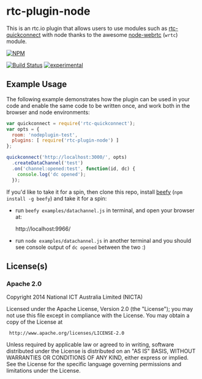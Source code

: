 # rtc-plugin-node

This is an rtc.io plugin that allows users to use modules such as
[rtc-quickconnect](https://github.com/rtc-io/rtc-quickconnect) with node
thanks to the awesome [node-webrtc](https://github.com/js-platform/node-webrtc)
(`wrtc`) module.


[![NPM](https://nodei.co/npm/rtc-plugin-node.png)](https://nodei.co/npm/rtc-plugin-node/)

[![Build Status](https://img.shields.io/travis/rtc-io/rtc-plugin-node.svg?branch=master)](https://travis-ci.org/rtc-io/rtc-plugin-node) [![experimental](https://img.shields.io/badge/stability-experimental-red.svg)](https://github.com/dominictarr/stability#experimental) 

## Example Usage

The following example demonstrates how the plugin can be used in your code and enable
the same code to be written once, and work both in the browser and node environments:

```js
var quickconnect = require('rtc-quickconnect');
var opts = {
  room: 'nodeplugin-test',
  plugins: [ require('rtc-plugin-node') ]
};

quickconnect('http://localhost:3000/', opts)
  .createDataChannel('test')
  .on('channel:opened:test', function(id, dc) {
    console.log('dc opened');
  });

```

If you'd like to take it for a spin, then clone this repo, install
[beefy](https://github.com/chrisdickinson/beefy) (`npm install -g beefy`) and take
it for a spin:

- run `beefy examples/datachannel.js` in terminal, and open your browser at:

  http://localhost:9966/

- run `node examples/datachannel.js` in another terminal and you should see console
  output of `dc opened` between the two :)

## License(s)

### Apache 2.0

Copyright 2014 National ICT Australia Limited (NICTA)

   Licensed under the Apache License, Version 2.0 (the "License");
   you may not use this file except in compliance with the License.
   You may obtain a copy of the License at

     http://www.apache.org/licenses/LICENSE-2.0

   Unless required by applicable law or agreed to in writing, software
   distributed under the License is distributed on an "AS IS" BASIS,
   WITHOUT WARRANTIES OR CONDITIONS OF ANY KIND, either express or implied.
   See the License for the specific language governing permissions and
   limitations under the License.
